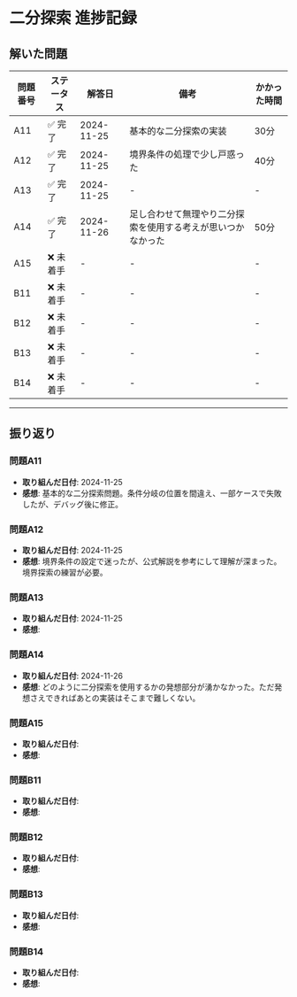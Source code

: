 # 二分探索 進捗記録

## 解いた問題
| 問題番号 | ステータス | 解答日      | 備考                                    | かかった時間 |
|----------|-----------|-------------|-----------------------------------------|--------------|
| A11      | ✅ 完了    | 2024-11-25  | 基本的な二分探索の実装                  | 30分         |
| A12      | ✅ 完了    | 2024-11-25  | 境界条件の処理で少し戸惑った             | 40分         |
| A13      | ✅ 完了    | 2024-11-25  | -                                       | -            |
| A14      | ✅ 完了    | 2024-11-26  | 足し合わせて無理やり二分探索を使用する考えが思いつかなかった| 50分            |
| A15      | ❌ 未着手  | -           | -                                       | -            |
| B11      | ❌ 未着手  | -           | -                                       | -            |
| B12      | ❌ 未着手  | -           | -                                       | -            |
| B13      | ❌ 未着手  | -           | -                                       | -            |
| B14      | ❌ 未着手  | -           | -                                       | -            |

---

## 振り返り

### 問題A11
- **取り組んだ日付**: 2024-11-25
- **感想**: 基本的な二分探索問題。条件分岐の位置を間違え、一部ケースで失敗したが、デバッグ後に修正。

### 問題A12
- **取り組んだ日付**: 2024-11-25
- **感想**: 境界条件の設定で迷ったが、公式解説を参考にして理解が深まった。境界探索の練習が必要。

### 問題A13
- **取り組んだ日付**: 2024-11-25
- **感想**: 

### 問題A14
- **取り組んだ日付**: 2024-11-26
- **感想**: どのように二分探索を使用するかの発想部分が湧かなかった。ただ発想さえできればあとの実装はそこまで難しくない。

### 問題A15
- **取り組んだ日付**: 
- **感想**: 

### 問題B11
- **取り組んだ日付**: 
- **感想**: 

### 問題B12
- **取り組んだ日付**: 
- **感想**: 

### 問題B13
- **取り組んだ日付**: 
- **感想**: 

### 問題B14
- **取り組んだ日付**: 
- **感想**: 
